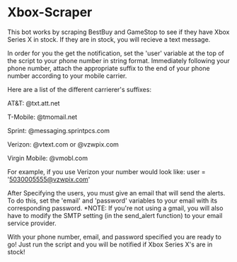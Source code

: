# Xbox-Scraper

This bot works by scraping BestBuy and GameStop to see if they have Xbox Series X in stock. If they are in stock, you will recieve a text message.

In order for you the get the notification, set the 'user' variable at the top of the script to your phone number in string format. 
Immediately following your phone number, attach the appropriate suffix to the end of your phone number according to your mobile carrier. 

Here are a list of the different carrierer's suffixes:

AT&T: @txt.att.net

T-Mobile: @tmomail.net

Sprint: @messaging.sprintpcs.com

Verizon: @vtext.com or @vzwpix.com

Virgin Mobile: @vmobl.com

For example, if you use Verizon your number would look like: user = '5030005555@vzwpix.com'


After Specifying the users, you must give an email that will send the alerts. To do this, set the 'email' and 'password' variables to your email with its corresponding password. 
*NOTE: If you're not using a gmail, you will also have to modify the SMTP setting (in the send_alert function) to your email service provider. 


With your phone number, email, and password specified you are ready to go! Just run the script and you will be notified if Xbox Series X's are in stock!
